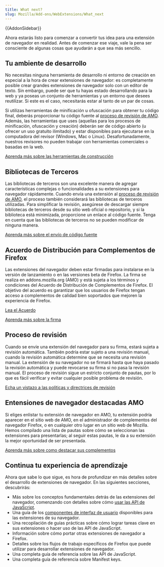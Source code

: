 ```yaml
---
title: What next?
slug: Mozilla/Add-ons/WebExtensions/What_next
---
```


{{AddonSidebar}}

Ahora estarás listo para comenzar a convertir tus idea para una extensión de navegador en realidad. Antes de comenzar ese viaje, vale la pena ser consciente de algunas cosas que ayudarán a que sea más sencillo.

## Tu ambiente de desarrollo

No necesitas ninguna herramienta de desarrollo ni entorno de creación en especial a la hora de crear extensiones de navegador: es completamente posible crear grandes extensiones de navegador solo con un editor de texto. Sin embargo, puede ser que tu hayas estado desarrollando para la web y ya poseas un conjunto de herramientas y un entorno que desees reutilizar. Si este es el caso, necesitarás estar al tanto de un par de cosas.

Si utilizas herramientas de minificación u ofuscación para obtener tu código final, deberás proporcionar tu código fuente al [proceso de revisión de AMO](#the_review_process). Además, las herramientas que uses (aquellas para los procesos de minificación, ofuscación y creación) deberán ser de código abierto (u ofrecer un uso gratuito ilimitado) y estar disponibles para ejecutarse en la computadora del revisor (Windows, Mac o Linux). Desafortunadamente, nuestros revisores no pueden trabajar con herramientas comerciales o basadas en la web.

[Aprenda más sobre las herramientas de construcción](https://extensionworkshop.com/documentation/publish/source-code-submission/#about_build_tools)

## Bibliotecas de Terceros

Las bibliotecas de terceros son una excelente manera de agregar características complejas o funcionalidades a su extensiones para navegador rápidamente. Cuando envía una extensión al [proceso de revisión de AMO](#the_review_process), el proceso también considerará las bibliotecas de terceros utilizadas. Para simplificar la revisión, asegúrese de descargar siempre bibliotecas de terceros desde su sitio web oficial o repositorio, y si la biblioteca está minimizada, proporcione un enlace al código fuente. Tenga en cuenta que las bibliotecas de terceros no se pueden modificar de ninguna manera.

[Aprenda más sobre el envío de código fuente](https://extensionworkshop.com/documentation/publish/source-code-submission/)

## Acuerdo de Distribución para Complementos de Firefox

Las extensiones del navegador deben estar firmadas para instalarse en la versión de lanzamiento o en las versiones beta de Firefox. La firma se realiza en addons.mozilla.org (AMO) y está sujeta a los términos y condiciones del Acuerdo de Distribución de Complementos de Firefox. El objetivo del acuerdo es garantizar que los usuarios de Firefox tengan acceso a complementos de calidad bien soportados que mejoren la experiencia de Firefox.

[Lea el Acuerdo](https://extensionworkshop.com/documentation/publish/firefox-add-on-distribution-agreement/)

[Aprenda más sobre la firma](/es/docs/Mozilla/Add-ons/WebExtensions/Distribution)

## Proceso de revisión

Cuando se envíe una extensión del navegador para su firma, estará sujeta a revisión automática. También podría estar sujeto a una revisión manual, cuando la revisión automática determine que se necesita una revisión manual. La extensión de su navegador no se firmará hasta que haya pasado la revisión automática y puede revocarse su firma si no pasa la revisión manual. El proceso de revisión sigue un estricto conjunto de pautas, por lo que es fácil verificar y evitar cualquier posible problema de revisión.

[Echa un vistazo a las políticas y directrices de revisión](https://extensionworkshop.com/documentation/publish/add-on-policies/)

## Entensiones de navegador destacadas AMO

Si eliges enlistar tu extensión de navegador en AMO, tu extensión podría aparecer en el sitio web de AMO, en el administrador de complementos del navegador Firefox, o en cualquier otro lugar en un sitio web de Mozilla. Hemos compilado una lista de pautas sobre cómo se seleccionan las extensiones para presentarlas; al seguir estas pautas, le da a su extensión la mejor oportunidad de ser presentada.

[Aprenda más sobre como destacar sus complementos](https://extensionworkshop.com/documentation/publish/recommended-extensions/)

## Continua tu experiencia de aprendizaje

Ahora que sabe lo que sigue, es hora de profundizar en más detalles sobre el desarrollo de extensiones de navegador. En las siguientes secciones, descubrirás:

- Más sobre los conceptos fundamentales detrás de las extensiones del navegador, comenzando con detalles sobre cómo [usar las API de JavaScript](/es/docs/Mozilla/Add-ons/WebExtensions/API).
- Una guía de los [componentes de interfaz de usuario](/es/docs/Mozilla/Add-ons/WebExtensions/user_interface) disponibles para las extensiones de su navegador.
- Una recopilación de guías prácticas sobre cómo lograr tareas clave en sus extensiones o hacer uso de las API de JavaScript.
- Información sobre cómo portar otras extensiones de navegador a Firefox.
- Detalles sobre los flujos de trabajo específicos de Firefox que puede utilizar para desarrollar extensiones de navegador.
- Una completa guía de referencia sobre las API de JavaScript.
- Una completa guía de referencia sobre Manifest keys.
